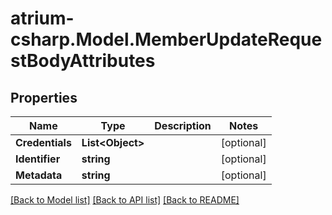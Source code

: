 # atrium-csharp.Model.MemberUpdateRequestBodyAttributes
## Properties

Name | Type | Description | Notes
------------ | ------------- | ------------- | -------------
**Credentials** | **List&lt;Object&gt;** |  | [optional] 
**Identifier** | **string** |  | [optional] 
**Metadata** | **string** |  | [optional] 

[[Back to Model list]](../README.md#documentation-for-models) [[Back to API list]](../README.md#documentation-for-api-endpoints) [[Back to README]](../README.md)

